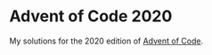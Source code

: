 # Advent of Code 2020

My solutions for the 2020 edition of [Advent of Code](!https://adventofcode.com/).